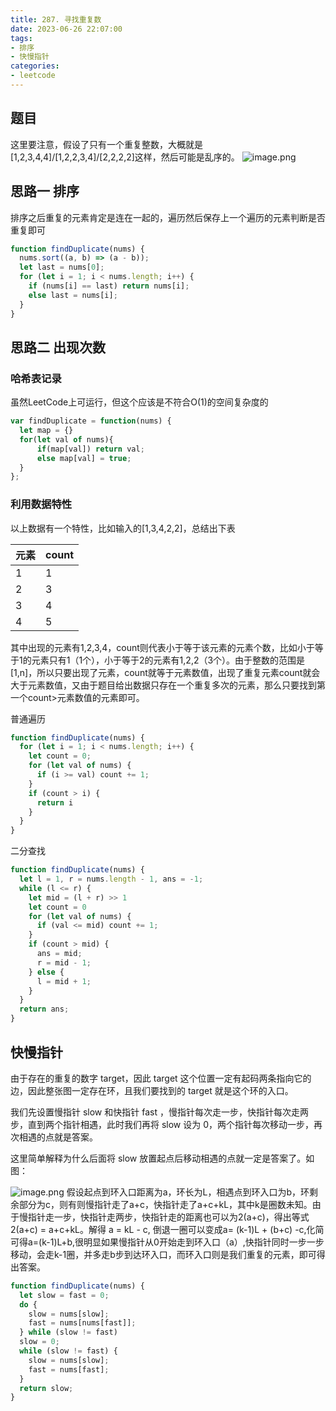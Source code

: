```yaml
---
title: 287. 寻找重复数
date: 2023-06-26 22:07:00
tags: 
- 排序
- 快慢指针
categories:
- leetcode
---
```


## 题目
这里要注意，假设了只有一个重复整数，大概就是[1,2,3,4,4]/[1,2,2,3,4]/[2,2,2,2]这样，然后可能是乱序的。
![image.png](https://p6-juejin.byteimg.com/tos-cn-i-k3u1fbpfcp/b215b960466d45ab9a1daff8ec330093~tplv-k3u1fbpfcp-watermark.image?)

## 思路一 排序
排序之后重复的元素肯定是连在一起的，遍历然后保存上一个遍历的元素判断是否重复即可

```js
function findDuplicate(nums) {
  nums.sort((a, b) => (a - b));
  let last = nums[0];
  for (let i = 1; i < nums.length; i++) {
    if (nums[i] == last) return nums[i];
    else last = nums[i];
  }
}
```

## 思路二 出现次数
### 哈希表记录
虽然LeetCode上可运行，但这个应该是不符合O(1)的空间复杂度的
```js
var findDuplicate = function(nums) {
  let map = {}
  for(let val of nums){
      if(map[val]) return val;
      else map[val] = true;
  }
};
```
### 利用数据特性
以上数据有一个特性，比如输入的[1,3,4,2,2]，总结出下表

| 元素 | count |
| --- | --- |
| 1 | 1 |
| 2 | 3 |
| 3 | 4 |
| 4 | 5 |

其中出现的元素有1,2,3,4，count则代表小于等于该元素的元素个数，比如小于等于1的元素只有1（1个），小于等于2的元素有1,2,2（3个）。由于整数的范围是[1,n]，所以只要出现了元素，count就等于元素数值，出现了重复元素count就会大于元素数值，又由于题目给出数据只存在一个重复多次的元素，那么只要找到第一个count>元素数值的元素即可。

普通遍历
```js
function findDuplicate(nums) {
  for (let i = 1; i < nums.length; i++) {
    let count = 0;
    for (let val of nums) {
      if (i >= val) count += 1;
    }
    if (count > i) {
      return i
    }
  }
}
```
二分查找
```js
function findDuplicate(nums) {
  let l = 1, r = nums.length - 1, ans = -1;
  while (l <= r) {
    let mid = (l + r) >> 1
    let count = 0
    for (let val of nums) {
      if (val <= mid) count += 1;
    }
    if (count > mid) {
      ans = mid;
      r = mid - 1;
    } else {
      l = mid + 1;
    }
  }
  return ans;
}
```

## 快慢指针
由于存在的重复的数字 target，因此 target 这个位置一定有起码两条指向它的边，因此整张图一定存在环，且我们要找到的 target 就是这个环的入口。

我们先设置慢指针 slow 和快指针 fast ，慢指针每次走一步，快指针每次走两步，直到两个指针相遇，此时我们再将 slow 设为 0，两个指针每次移动一步，再次相遇的点就是答案。

这里简单解释为什么后面将 slow 放置起点后移动相遇的点就一定是答案了。如图：

![image.png](https://p9-juejin.byteimg.com/tos-cn-i-k3u1fbpfcp/af7f95ccee08401b8f158ae5e720031f~tplv-k3u1fbpfcp-watermark.image?)
假设起点到环入口距离为a，环长为L，相遇点到环入口为b，环剩余部分为c，则有则慢指针走了a+c，快指针走了a+c+kL，其中k是圈数未知。由于慢指针走一步，快指针走两步，快指针走的距离也可以为2(a+c)，得出等式 2(a+c) = a+c+kL。解得 a = kL - c, 倒退一圈可以变成a= (k-1)L + (b+c) -c,化简可得a=(k-1)L+b,很明显如果慢指针从0开始走到环入口（a）,快指针同时一步一步移动，会走k-1圈，并多走b步到达环入口，而环入口则是我们重复的元素，即可得出答案。

```js
function findDuplicate(nums) {
  let slow = fast = 0;
  do {
    slow = nums[slow];
    fast = nums[nums[fast]];
  } while (slow != fast)
  slow = 0;
  while (slow != fast) {
    slow = nums[slow];
    fast = nums[fast];
  }
  return slow;
}
```
